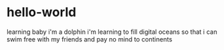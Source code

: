 # hello-world
learning baby
i'm a dolphin
i'm learning to fill digital oceans
so that i can swim free
with my friends 
and pay no mind to continents
